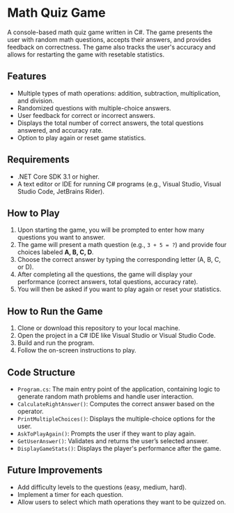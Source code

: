 # Math Quiz Game

A console-based math quiz game written in C#. The game presents the user with random math questions, accepts their answers, and provides feedback on correctness. The game also tracks the user's accuracy and allows for restarting the game with resetable statistics.

## Features

- Multiple types of math operations: addition, subtraction, multiplication, and division.
- Randomized questions with multiple-choice answers.
- User feedback for correct or incorrect answers.
- Displays the total number of correct answers, the total questions answered, and accuracy rate.
- Option to play again or reset game statistics.

## Requirements

- .NET Core SDK 3.1 or higher.
- A text editor or IDE for running C# programs (e.g., Visual Studio, Visual Studio Code, JetBrains Rider).

## How to Play

1. Upon starting the game, you will be prompted to enter how many questions you want to answer.
2. The game will present a math question (e.g., `3 + 5 = ?`) and provide four choices labeled **A, B, C, D**.
3. Choose the correct answer by typing the corresponding letter (A, B, C, or D).
4. After completing all the questions, the game will display your performance (correct answers, total questions, accuracy rate).
5. You will then be asked if you want to play again or reset your statistics.

## How to Run the Game

1. Clone or download this repository to your local machine.
2. Open the project in a C# IDE like Visual Studio or Visual Studio Code.
3. Build and run the program. 
4. Follow the on-screen instructions to play.

## Code Structure

- `Program.cs`: The main entry point of the application, containing logic to generate random math problems and handle user interaction.
- `CalculateRightAnswer()`: Computes the correct answer based on the operator.
- `PrintMultipleChoices()`: Displays the multiple-choice options for the user.
- `AskToPlayAgain()`: Prompts the user if they want to play again.
- `GetUserAnswer()`: Validates and returns the user’s selected answer.
- `DisplayGameStats()`: Displays the player's performance after the game.

## Future Improvements

- Add difficulty levels to the questions (easy, medium, hard).
- Implement a timer for each question.
- Allow users to select which math operations they want to be quizzed on.

